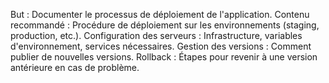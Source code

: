 But : Documenter le processus de déploiement de l'application.
Contenu recommandé :
Procédure de déploiement sur les environnements (staging, production, etc.).
Configuration des serveurs : Infrastructure, variables d'environnement, services nécessaires.
Gestion des versions : Comment publier de nouvelles versions.
Rollback : Étapes pour revenir à une version antérieure en cas de problème.